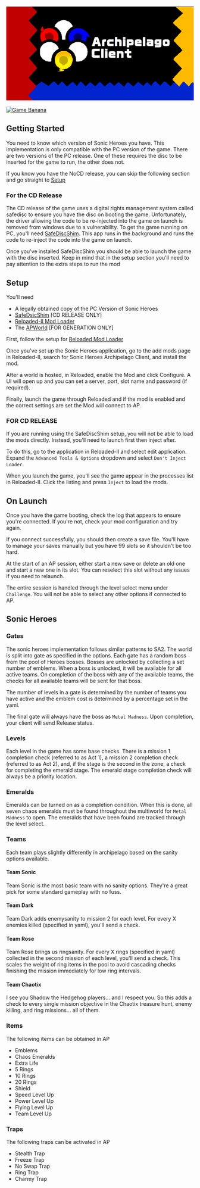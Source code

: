 ![AP Banner.png](AP%20Banner.png)

[![Game Banana](https://gamebanana.com/mods/embeddables/582396?type=large)](https://gamebanana.com/mods/582396)

## Getting Started

You need to know which version of Sonic Heroes you have.
This implementation is only compatible with the PC version of the game.
There are two versions of the PC release. One of these requires the disc to be inserted for the game to run, the other does not.

If you know you have the NoCD release, you can skip the following section and go straight to [Setup](#setup)

### For the CD Release

The CD release of the game uses a digital rights management system called safedisc to ensure you have the disc on booting the game.
Unfortunately, the driver allowing the code to be re-injected into the game on launch is removed from windows due to a vulnerability.
To get the game running on PC, you'll need [SafeDiscShim](https://github.com/RibShark/SafeDiscShim/releases). This app runs in the background and runs the code to re-inject the code into the game on launch.

Once you've installed SafeDiscShim you should be able to launch the game with the disc inserted. Keep in mind that in the setup section you'll need to pay attention to the extra steps to run the mod

## Setup

You'll need

* A legally obtained copy of the PC Version of Sonic Heroes
* [SafeDsicShim](https://github.com/RibShark/SafeDiscShim/releases) \[CD RELEASE ONLY\]
* [Reloaded-II Mod Loader](https://github.com/Reloaded-Project/Reloaded-II)
* The [APWorld](https://github.com/Ethicallogic-Archipelago/SonicHeroesArchipelago) \[FOR GENERATION ONLY\] 

First, follow the setup for [Reloaded Mod Loader](https://github.com/Reloaded-Project/Reloaded-II)

Once you've set up the Sonic Heroes application, go to the add mods page in Reloaded-II, search for Sonic Heroes Archipelago Client, and install the mod.

After a world is hosted, in Reloaded, enable the Mod and click Configure. A UI will open up and you can set a server, port, slot name and password (if required).

Finally, launch the game through Reloaded and if the mod is enabled and the correct settings are set the Mod will connect to AP.

### FOR CD RELEASE

If you are running using the SafeDiscShim setup, you will not be able to load the mods directly. Instead, you'll need to launch first then inject after.

To do this, go to the application in Reloaded-II and select edit application. Expand the `Advanced Tools & Options` dropdown and select `Don't Inject Loader`.

When you launch the game, you'll see the game appear in the processes list in Reloaded-II. Click the listing and press `Inject` to load the mods.

## On Launch

Once you have the game booting, check the log that appears to ensure you're connected. If you're not, check your mod configuration and try again.

If you connect successfully, you should then create a save file. You'll have to manage your saves manually but you have 99 slots so it shouldn't be too hard.

At the start of an AP session, either start a new save or delete an old one and start a new one in its slot. You can reselect this slot without any issues if you need to relaunch.

The entire session is handled through the level select menu under `Challenge`. You will not be able to select any other options if connected to AP.

## Sonic Heroes

### Gates 

The sonic heroes implementation follows similar patterns to SA2. The world is split into gate as specified in the options.
Each gate has a random boss from the pool of Heroes bosses. Bosses are unlocked by collecting a set number of emblems.
When a boss is unlocked, it will be available for all active teams. On completion of the boss with any of the available teams, the checks for all available teams will be sent for that boss.

The number of levels in a gate is determined by the number of teams you have active and the emblem cost is determined by a percentage set in the yaml.

The final gate will always have the boss as `Metal Madness`. Upon completion, your client will send Release status.

### Levels

Each level in the game has some base checks. 
There is a mission 1 completion check (referred to as Act 1), 
a mission 2 completion check (referred to as Act 2), 
and, if the stage is the second in the zone, a check for completing the emerald stage.
The emerald stage completion check will always be a priority location.

### Emeralds

Emeralds can be turned on as a completion condition. When this is done, all seven chaos emeralds must be found throughout the multiworld for `Metal Madness` to open.
The emeralds that have been found are tracked through the level select.

### Teams

Each team plays slightly differently in archipelago based on the sanity options available.

#### Team Sonic

Team Sonic is the most basic team with no sanity options. They're a great pick for some standard gameplay with no fuss.

#### Team Dark

Team Dark adds enemysanity to mission 2 for each level. For every X enemies killed (specified in yaml), you'll send a check.

#### Team Rose

Team Rose brings us ringsanity. For every X rings (specified in yaml) collected in the second mission of each level, you'll send a check.
This scales the weight of ring items in the pool to avoid cascading checks finishing the mission immediately for low ring intervals.

#### Team Chaotix

I see you Shadow the Hedgehog players... and I respect you.
So this adds a check to every single mission objective in the Chaotix treasure hunt, enemy killing, and ring missions... all of them.

### Items

The following items can be obtained in AP
- Emblems
- Chaos Emeralds
- Extra Life
- 5 Rings
- 10 Rings
- 20 Rings
- Shield
- Speed Level Up
- Power Level Up
- Flying Level Up
- Team Level Up

### Traps

The following traps can be activated in AP
- Stealth Trap
- Freeze Trap
- No Swap Trap
- Ring Trap
- Charmy Trap
